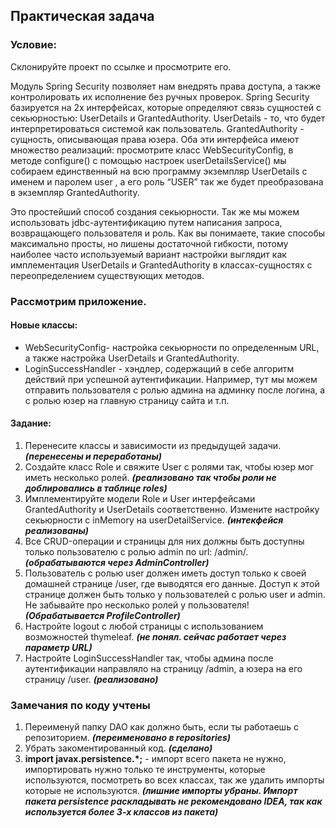 ## Практическая задача
### Условие:
Склонируйте проект по ссылке и просмотрите его.

Модуль Spring Security позволяет нам внедрять права доступа, а также контролировать их исполнение без ручных проверок.
Spring Security базируется на 2х интерфейсах, которые определяют связь сущностей с секьюрностью: UserDetails и GrantedAuthority.
UserDetails - то, что будет интерпретироваться системой как пользователь.
GrantedAuthority - сущность, описывающая права юзера.
Оба эти интерфейса имеют множество реализаций: просмотрите класс WebSecurityConfig, в методе configure() с помощью настроек userDetailsService() мы собираем единственный на всю программу экземпляр UserDetails с именем и паролем user , а его роль “USER” так же будет преобразована в экземпляр GrantedAuthority.

Это простейший способ создания секьюрности. Так же мы можем использовать jdbc-аутентификацию путем написания запроса, возвращающего пользователя и роль.
Как вы понимаете, такие способы максимально просты, но лишены достаточной гибкости, потому наиболее часто используемый вариант настройки выглядит как имплементация UserDetails и GrantedAuthority в классах-сущностях с переопределением существующих методов.

### Рассмотрим приложение.
#### Новые классы:
- WebSecurityConfig- настройка секьюрности по определенным URL, а также настройка UserDetails и GrantedAuthority.
- LoginSuccessHandler - хэндлер, содержащий в себе алгоритм действий при успешной аутентификации. Например, тут мы можем отправить пользователя с ролью админа на админку после логина, а с ролью юзер на главную страницу сайта и т.п.

#### Задание:
1. Перенесите классы и зависимости из предыдущей задачи. ***(перенесены и переработаны)***
2. Создайте класс Role и свяжите User с ролями так, чтобы юзер мог иметь несколько ролей. ***(реализовано так чтобы роли не доблировались в таблице roles)***
3. Имплементируйте модели Role и User интерфейсами GrantedAuthority и UserDetails соответственно. Измените настройку секьюрности с inMemory на userDetailService. ***(интекфейся реализованы)***
4. Все CRUD-операции и страницы для них должны быть доступны только пользователю с ролью admin по url: /admin/. ***(обрабатываются через AdminController)***
5. Пользователь с ролью user должен иметь доступ только к своей домашней странице /user, где выводятся его данные. Доступ к этой странице должен быть только у пользователей с ролью user и admin. Не забывайте про несколько ролей у пользователя! ***(Обрабатывается ProfileController)***
6. Настройте logout с любой страницы с использованием возможностей thymeleaf. ***(не понял. сейчас работает через параметр URL)***
7. Настройте LoginSuccessHandler так, чтобы админа после аутентификации направляло на страницу /admin, а юзера на его страницу /user. ***(реализовано)***

### Замечания по коду учтены
1. Переименуй папку DAO как должно быть, если ты работаешь с репозиторием. ***(переименовано в repositories)***
2. Убрать закоментированный код. ***(сделано)***
3. **import javax.persistence.*;** - импорт всего пакета не нужно, импортировать нужно только те инструменты, которые используются, посмотреть во всех классах, так же удалить импорты которые не используются. ***(лишние импорты убраны. Импорт пакета persistence раскладывать не рекомендовано IDEA, так как используется более 3-х классов из пакета)***
